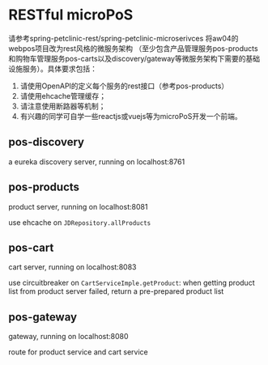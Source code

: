 # RESTful microPoS 


请参考spring-petclinic-rest/spring-petclinic-microserivces 将aw04的webpos项目改为rest风格的微服务架构
（至少包含产品管理服务pos-products和购物车管理服务pos-carts以及discovery/gateway等微服务架构下需要的基础设施服务）。具体要求包括：

1. 请使用OpenAPI的定义每个服务的rest接口（参考pos-products）
2. 请使用ehcache管理缓存；
3. 请注意使用断路器等机制；
4. 有兴趣的同学可自学一些reactjs或vuejs等为microPoS开发一个前端。

## pos-discovery

a eureka discovery server, running on localhost:8761

## pos-products

product server, running on localhost:8081

use ehcache on `JDRepository.allProducts`

## pos-cart

cart server, running on localhost:8083

use circuitbreaker on `CartServiceImple.getProduct`: when getting product list from product server failed, return a pre-prepared product list

## pos-gateway

gateway, running on localhost:8080

route for product service and cart service